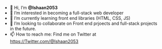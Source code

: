 - 👋 Hi, I’m <strong>@Ishaan2053</strong>
- 👀 I’m interested in becoming a full-stack web developer
- 🌱 I’m currently learning front end libraries (HTML, CSS, JS)
- 💞️ I’m looking to collaborate on Front end prjoects and full-stack projects in the future.
- 📫 How to reach me: Find me on Twitter at https://Twitter.com/@Ishaan2053

<!---
Ishaan2053/Ishaan2053 is a ✨ special ✨ repository because its `README.md` (this file) appears on your GitHub profile.
You can click the Preview link to take a look at your changes.
--->

